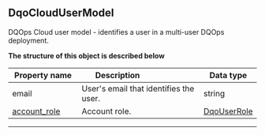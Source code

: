 
## DqoCloudUserModel  
DQOps Cloud user model - identifies a user in a multi-user DQOps deployment.  
  

**The structure of this object is described below**  
  

|&nbsp;Property&nbsp;name&nbsp;|&nbsp;Description&nbsp;&nbsp;&nbsp;&nbsp;&nbsp;&nbsp;&nbsp;&nbsp;&nbsp;&nbsp;&nbsp;&nbsp;&nbsp;&nbsp;&nbsp;&nbsp;&nbsp;&nbsp;&nbsp;&nbsp;&nbsp;|&nbsp;Data&nbsp;type&nbsp;|
|---------------|---------------------------------|-----------|
|email|User&#x27;s email that identifies the user.|string|
|[account_role](\docs\client\models\environment\#dqouserrole)|Account role.|[DqoUserRole](\docs\client\models\environment\#dqouserrole)|


___  

